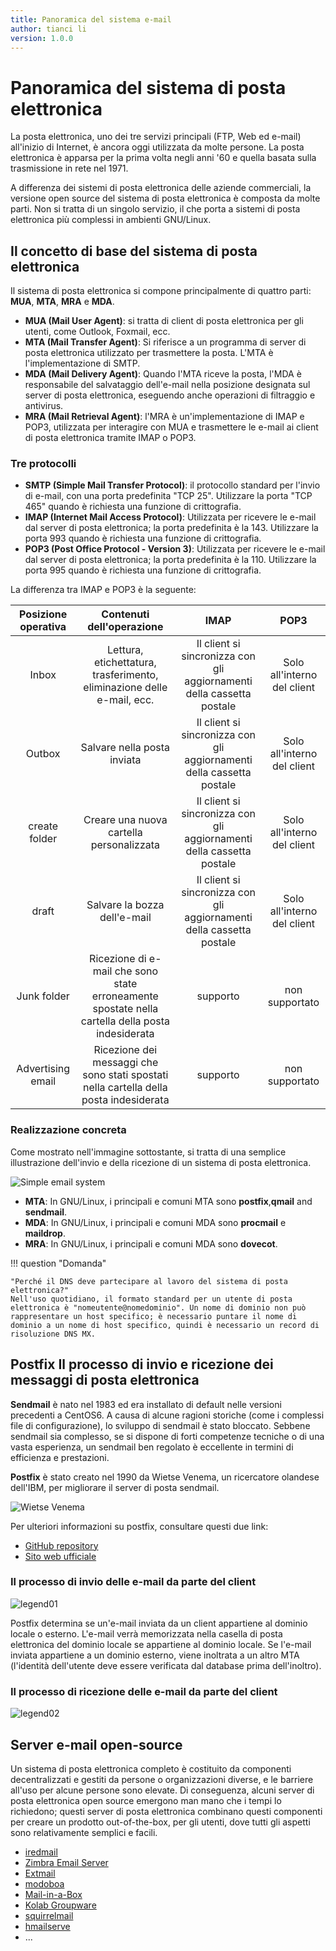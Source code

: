 ```yaml
---
title: Panoramica del sistema e-mail
author: tianci li
version: 1.0.0
---
```


# Panoramica del sistema di posta elettronica

La posta elettronica, uno dei tre servizi principali (FTP, Web ed e-mail) all'inizio di Internet, è ancora oggi utilizzata da molte persone. La posta elettronica è apparsa per la prima volta negli anni '60 e quella basata sulla trasmissione in rete nel 1971.

A differenza dei sistemi di posta elettronica delle aziende commerciali, la versione open source del sistema di posta elettronica è composta da molte parti. Non si tratta di un singolo servizio, il che porta a sistemi di posta elettronica più complessi in ambienti GNU/Linux.

## Il concetto di base del sistema di posta elettronica

Il sistema di posta elettronica si compone principalmente di quattro parti: **MUA**, **MTA**, **MRA** e **MDA**.

* **MUA (Mail User Agent)**: si tratta di client di posta elettronica per gli utenti, come Outlook, Foxmail, ecc.
* **MTA (Mail Transfer Agent)**: Si riferisce a un programma di server di posta elettronica utilizzato per trasmettere la posta. L'MTA è l'implementazione di SMTP.
* **MDA (Mail Delivery Agent)**: Quando l'MTA riceve la posta, l'MDA è responsabile del salvataggio dell'e-mail nella posizione designata sul server di posta elettronica, eseguendo anche operazioni di filtraggio e antivirus.
* **MRA (Mail Retrieval Agent)**: l'MRA è un'implementazione di IMAP e POP3, utilizzata per interagire con MUA e trasmettere le e-mail ai client di posta elettronica tramite IMAP o POP3.

### Tre protocolli

* **SMTP (Simple Mail Transfer Protocol)**: il protocollo standard per l'invio di e-mail, con una porta predefinita "TCP 25". Utilizzare la porta "TCP 465" quando è richiesta una funzione di crittografia.
* **IMAP (Internet Mail Access Protocol)**: Utilizzata per ricevere le e-mail dal server di posta elettronica; la porta predefinita è la 143. Utilizzare la porta 993 quando è richiesta una funzione di crittografia.
* **POP3 (Post Office Protocol - Version 3)**: Utilizzata per ricevere le e-mail dal server di posta elettronica; la porta predefinita è la 110. Utilizzare la porta 995 quando è richiesta una funzione di crittografia.

La differenza tra IMAP e POP3 è la seguente:

| Posizione operativa |                                    Contenuti dell'operazione                                     |                                 IMAP                                  |            POP3             |
|:-------------------:|:------------------------------------------------------------------------------------------------:|:---------------------------------------------------------------------:|:---------------------------:|
|        Inbox        |              Lettura, etichettatura, trasferimento, eliminazione delle e-mail, ecc.              | Il client si sincronizza con gli aggiornamenti della cassetta postale | Solo all'interno del client |
|       Outbox        |                                   Salvare nella posta inviata                                    | Il client si sincronizza con gli aggiornamenti della cassetta postale | Solo all'interno del client |
|    create folder    |                             Creare una nuova cartella personalizzata                             | Il client si sincronizza con gli aggiornamenti della cassetta postale | Solo all'interno del client |
|        draft        |                                   Salvare la bozza dell'e-mail                                   | Il client si sincronizza con gli aggiornamenti della cassetta postale | Solo all'interno del client |
|     Junk folder     | Ricezione di e-mail che sono state erroneamente spostate nella cartella della posta indesiderata |                               supporto                                |       non supportato        |
|  Advertising email  |      Ricezione dei messaggi che sono stati spostati nella cartella della posta indesiderata      |                               supporto                                |       non supportato        |

### Realizzazione concreta

Come mostrato nell'immagine sottostante, si tratta di una semplice illustrazione dell'invio e della ricezione di un sistema di posta elettronica.

![Simple email system](./email-images/email-system01.jpg)

* **MTA**: In GNU/Linux, i principali e comuni MTA sono **postfix**,**qmail** and **sendmail**.
* **MDA**: In GNU/Linux, i principali e comuni MDA sono **procmail** e **maildrop**.
* **MRA**: In GNU/Linux, i principali e comuni MDA sono **dovecot**.

!!! question "Domanda"

    "Perché il DNS deve partecipare al lavoro del sistema di posta elettronica?"
    Nell'uso quotidiano, il formato standard per un utente di posta elettronica è "nomeutente@nomedominio". Un nome di dominio non può rappresentare un host specifico; è necessario puntare il nome di dominio a un nome di host specifico, quindi è necessario un record di risoluzione DNS MX.

## Postfix Il processo di invio e ricezione dei messaggi di posta elettronica

**Sendmail** è nato nel 1983 ed era installato di default nelle versioni precedenti a CentOS6. A causa di alcune ragioni storiche (come i complessi file di configurazione), lo sviluppo di sendmail è stato bloccato. Sebbene sendmail sia complesso, se si dispone di forti competenze tecniche o di una vasta esperienza, un sendmail ben regolato è eccellente in termini di efficienza e prestazioni.

**Postfix** è stato creato nel 1990 da Wietse Venema, un ricercatore olandese dell'IBM, per migliorare il server di posta sendmail.

![Wietse Venema](./email-images/Wietse%20Venema.png)

Per ulteriori informazioni su postfix, consultare questi due link:

* [GitHub repository](https://github.com/vdukhovni/postfix)
* [Sito web ufficiale](http://www.postfix.org/)

### Il processo di invio delle e-mail da parte del client

![legend01](./email-images/email-system02.jpg)

Postfix determina se un'e-mail inviata da un client appartiene al dominio locale o esterno. L'e-mail verrà memorizzata nella casella di posta elettronica del dominio locale se appartiene al dominio locale. Se l'e-mail inviata appartiene a un dominio esterno, viene inoltrata a un altro MTA (l'identità dell'utente deve essere verificata dal database prima dell'inoltro).

### Il processo di ricezione delle e-mail da parte del client

![legend02](./email-images/email-system03.jpg)

## Server e-mail open-source

Un sistema di posta elettronica completo è costituito da componenti decentralizzati e gestiti da persone o organizzazioni diverse, e le barriere all'uso per alcune persone sono elevate. Di conseguenza, alcuni server di posta elettronica open source emergono man mano che i tempi lo richiedono; questi server di posta elettronica combinano questi componenti per creare un prodotto out-of-the-box, per gli utenti, dove tutti gli aspetti sono relativamente semplici e facili.

* [iredmail](https://www.iredmail.com/index.html)
* [Zimbra Email Server](https://www.zimbra.com/)
* [Extmail](https://www.extmail.cn/)
* [modoboa](https://modoboa.org/en/)
* [Mail-in-a-Box](https://mailinabox.email/)
* [Kolab Groupware](https://docs.kolab.org/installation-guide/index.html)
* [squirrelmail](https://www.squirrelmail.org/index.php)
* [hmailserve](https://www.hmailserver.com/)
* ...

